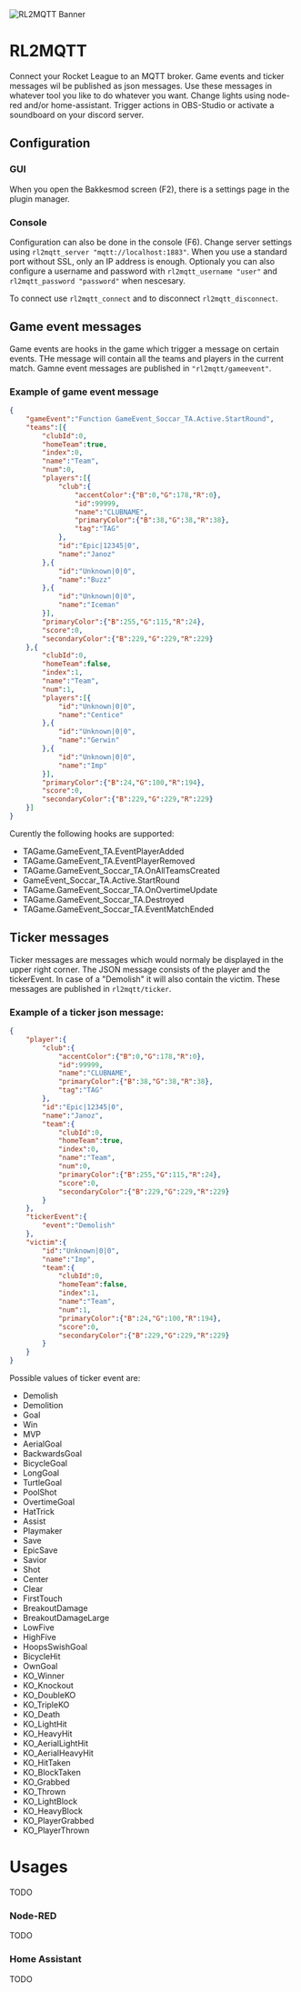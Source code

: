 <picture>
  <source media="(prefers-color-scheme: dark)" srcset="./assets/rl2mqtt_dark.png">
  <source media="(prefers-color-scheme: light)" srcset="./assets/rl2mqtt_dark.png">
  <img alt="RL2MQTT Banner" src="assets/rl2mqtt_light.png">
</picture>

# RL2MQTT

Connect your Rocket League to an MQTT broker. Game events and ticker messages wil be published as json messages. Use these messages in whatever tool you like to do whatever you want. Change lights using node-red and/or home-assistant. Trigger actions in OBS-Studio or activate a soundboard on your discord server.

## Configuration


### GUI

When you open the Bakkesmod screen (F2), there is a settings page in the plugin manager.

### Console

Configuration can also be done in the console (F6). Change server settings using
`rl2mqtt_server "mqtt://localhost:1883"`. When you use a standard port without SSL, only an IP address is 
enough. Optionaly you can also configure a username and password with `rl2mqtt_username "user"` and
`rl2mqtt_password "password"` when nescesary.

To connect use `rl2mqtt_connect` and to disconnect `rl2mqtt_disconnect`.

## Game event messages

Game events are hooks in the game which trigger a message on certain events. THe message will contain all the teams and players in the current match. Gamne event messages are published in `"rl2mqtt/gameevent"`.

### Example of game event message
```json
{
    "gameEvent":"Function GameEvent_Soccar_TA.Active.StartRound",
    "teams":[{
        "clubId":0,
        "homeTeam":true,
        "index":0,
        "name":"Team",
        "num":0,
        "players":[{
            "club":{
                "accentColor":{"B":0,"G":178,"R":0},
                "id":99999,
                "name":"CLUBNAME",
                "primaryColor":{"B":38,"G":38,"R":38},
                "tag":"TAG"
            },
            "id":"Epic|12345|0",
            "name":"Janoz"
        },{
            "id":"Unknown|0|0",
            "name":"Buzz"
        },{
            "id":"Unknown|0|0",
            "name":"Iceman"
        }],
        "primaryColor":{"B":255,"G":115,"R":24},
        "score":0,
        "secondaryColor":{"B":229,"G":229,"R":229}
    },{
        "clubId":0,
        "homeTeam":false,
        "index":1,
        "name":"Team",
        "num":1,
        "players":[{
            "id":"Unknown|0|0",
            "name":"Centice"
        },{
            "id":"Unknown|0|0",
            "name":"Gerwin"
        },{
            "id":"Unknown|0|0",
            "name":"Imp"
        }],
        "primaryColor":{"B":24,"G":100,"R":194},
        "score":0,
        "secondaryColor":{"B":229,"G":229,"R":229}
    }]
}
```

Curently the following hooks are supported:

* TAGame.GameEvent_TA.EventPlayerAdded
* TAGame.GameEvent_TA.EventPlayerRemoved
* TAGame.GameEvent_Soccar_TA.OnAllTeamsCreated
* GameEvent_Soccar_TA.Active.StartRound
* TAGame.GameEvent_Soccar_TA.OnOvertimeUpdate
* TAGame.GameEvent_Soccar_TA.Destroyed
* TAGame.GameEvent_Soccar_TA.EventMatchEnded

## Ticker messages

Ticker messages are messages which would normaly be displayed in the upper right corner. The JSON message consists of the player and the tickerEvent. In case of a "Demolish" it will also contain the victim. These messages are published in `rl2mqtt/ticker`.

### Example of a ticker json message:

```json
{
    "player":{
        "club":{
            "accentColor":{"B":0,"G":178,"R":0},
            "id":99999,
            "name":"CLUBNAME",
            "primaryColor":{"B":38,"G":38,"R":38},
            "tag":"TAG"
        },
        "id":"Epic|12345|0",
        "name":"Janoz",
        "team":{
            "clubId":0,
            "homeTeam":true,
            "index":0,
            "name":"Team",
            "num":0,
            "primaryColor":{"B":255,"G":115,"R":24},
            "score":0,
            "secondaryColor":{"B":229,"G":229,"R":229}
        }
    },
    "tickerEvent":{
        "event":"Demolish"
    },
    "victim":{
        "id":"Unknown|0|0",
        "name":"Imp",
        "team":{
            "clubId":0,
            "homeTeam":false,
            "index":1,
            "name":"Team",
            "num":1,
            "primaryColor":{"B":24,"G":100,"R":194},
            "score":0,
            "secondaryColor":{"B":229,"G":229,"R":229}
        }
    }
}
```
Possible values of ticker event are:

* Demolish
* Demolition
* Goal
* Win
* MVP
* AerialGoal
* BackwardsGoal
* BicycleGoal
* LongGoal
* TurtleGoal
* PoolShot
* OvertimeGoal
* HatTrick
* Assist
* Playmaker
* Save
* EpicSave
* Savior
* Shot
* Center
* Clear
* FirstTouch
* BreakoutDamage
* BreakoutDamageLarge
* LowFive
* HighFive
* HoopsSwishGoal
* BicycleHit
* OwnGoal
* KO_Winner
* KO_Knockout
* KO_DoubleKO
* KO_TripleKO
* KO_Death
* KO_LightHit
* KO_HeavyHit
* KO_AerialLightHit
* KO_AerialHeavyHit
* KO_HitTaken
* KO_BlockTaken
* KO_Grabbed
* KO_Thrown
* KO_LightBlock
* KO_HeavyBlock
* KO_PlayerGrabbed
* KO_PlayerThrown

# Usages

TODO

### Node-RED

TODO

### Home Assistant

TODO

